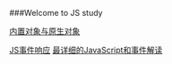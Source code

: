 ###Welcome to JS study 

[内置对象与原生对象](https://segmentfault.com/a/1190000002634958)

[JS事件响应](http://blog.jobbole.com/51889/)
[最详细的JavaScript和事件解读](http://www.codeceo.com/article/javascript-event-anay.html)
